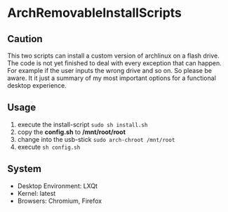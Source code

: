 # ArchRemovableInstallScripts

## Caution
This two scripts can install a custom version of archlinux on a flash drive.
The code is not yet finished to deal with every exception that can happen.
For example if the user inputs the wrong drive and so on.
So please be aware.
It it just a summary of my most important options for a functional desktop experience.

## Usage
1. execute the install-script
`sudo sh install.sh`
2. copy the **config.sh** to **/mnt/root/root**
3. change into the usb-stick `sudo arch-chroot /mnt/root` 
4. execute `sh config.sh`


## System
  + Desktop Environment: LXQt
  + Kernel: latest
  + Browsers: Chromium, Firefox

